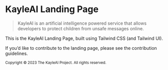 # KayleAI Landing Page

> KayleAI is an artificial intelligence powered service that allows developers to protect children from unsafe messages online.

This is the KayleAI Landing Page, built using Tailwind CSS (and Tailwind UI).

If you’d like to contribute to the landing page, please see the contribution guidelines.

<sub>Copyright © 2023 The KayleAI Project. All rights reserved.</sub>
